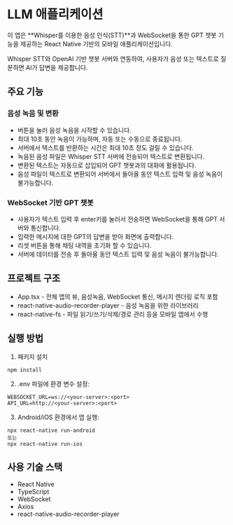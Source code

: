 # LLM 애플리케이션

이 앱은 **Whisper를 이용한 음성 인식(STT)**과 WebSocket을 통한 GPT 챗봇 기능을 제공하는 React Native 기반의 모바일 애플리케이션입니다.

Whisper STT와 OpenAI 기반 챗봇 서버와 연동하여, 사용자가 음성 또는 텍스트로 질문하면 AI가 답변을 제공합니다.

## 주요 기능

### 음성 녹음 및 변환

- 버튼을 눌러 음성 녹음을 시작할 수 있습니다.
- 최대 10초 동안 녹음이 가능하며, 자동 또는 수동으로 종료됩니다.
- 서버에서 텍스트를 반환하는 시간은 최대 10초 정도 걸릴 수 있습니다.
- 녹음된 음성 파일은 Whisper STT 서버에 전송되어 텍스트로 변환됩니다.
- 변환된 텍스트는 자동으로 삽입되어 GPT 챗봇과의 대화에 활용됩니다.
- 음성 파일이 텍스트로 변환되어 서버에서 돌아올 동안 텍스트 입력 및 음성 녹음이 불가능합니다.

### WebSocket 기반 GPT 챗봇

- 사용자가 텍스트 입력 후 enter키를 눌러서 전송하면 WebSocket을 통해 GPT 서버와 통신합니다.
- 입력한 메시지에 대한 GPT의 답변을 받아 화면에 출력합니다.
- 리셋 버튼을 통해 채팅 내역을 초기화 할 수 있습니다.
- 서버에 데이터를 전송 후 돌아올 동안 텍스트 입력 및 음성 녹음이 불가능합니다.

## 프로젝트 구조

- App.tsx - 전체 앱의 뷰, 음성녹음, WebSocket 통신, 메시지 렌더링 로직 포함
- react-native-audio-recorder-player - 음성 녹음을 위한 라이브러리
- react-native-fs - 파일 읽기/쓰기/삭제/경로 관리 등을 모바일 앱에서 수행

## 실행 방법

1. 패키지 설치

```
npm install
```

2. .env 파일에 환경 변수 설정:

```
WEBSOCKET_URL=ws://<your-server>:<port>
API_URL=http://<your-server>:<port>
```

3. Android/iOS 환경에서 앱 실행:

```
npx react-native run-android
또는
npx react-native run-ios
```

## 사용 기술 스택

- React Native
- TypeScript
- WebSocket
- Axios
- react-native-audio-recorder-player
